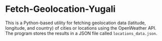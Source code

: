 # Fetch-Geolocation-Yugali
This is a Python-based utility for fetching geolocation data (latitude, longitude, and country) of cities or locations using the OpenWeather API. The program stores the results in a JSON file called `locations_data.json`.
